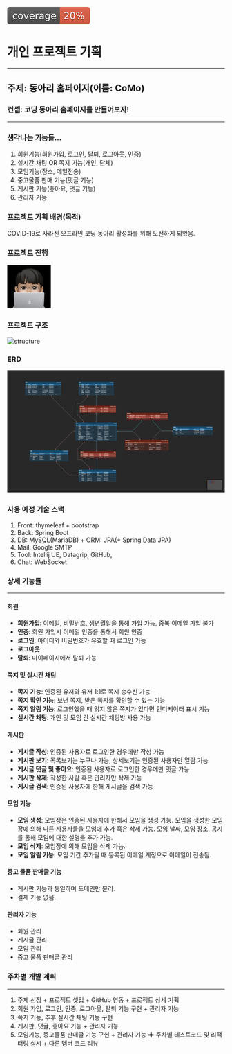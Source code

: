 ![test coverage](.github/badges/jacoco.svg)

# 개인 프로젝트 기획

---

## 주제: 동아리 홈페이지(이름: CoMo)

### 컨셉: 코딩 동아리 홈페이지를 만들어보자!

---

### 생각나는 기능들…

1. 회원기능(회원가입, 로그인, 탈퇴, 로그아웃, 인증)
2. 실시간 채팅 OR 쪽지 기능(개인, 단체)
3. 모임기능(장소, 메일전송)
4. 중고물품 판매 기능(댓글 기능)
5. 게시판 기능(좋아요, 댓글 기능)
6. 관리자 기능

### 프로젝트 기획 배경(목적)

COVID-19로 사라진 오프라인 코딩 동아리 활성화를 위해 도전하게 되었음.

### 프로젝트 진행

<a href="https://github.com/dongjji">

<img src="./images/dongjji.jpeg" style="width: 20%;" />

</a>

### 프로젝트 구조

![structure](./images/structure.jpeg)


### ERD

![erd](./images/erd.png)

### 사용 예정 기술 스택

1. Front: thymeleaf + bootstrap
2. Back: Spring Boot
3. DB: MySQL(MariaDB) + ORM: JPA(+ Spring Data JPA)
4. Mail: Google SMTP
5. Tool: Intellij UE, Datagrip, GitHub,
6. Chat: WebSocket



### 상세 기능들

---

#### 회원

- **회원가입**: 이메일, 비밀번호, 생년월일을 통해 가입 가능, 중복 이메일 가입 불가
- **인증**: 회원 가입시 이메일 인증을 통해서 회원 인증
- **로그인**: 아이디와 비밀번호가 유효할 때 로그인 가능
- **로그아웃**
- **탈퇴**: 마이페이지에서 탈퇴 가능

#### 쪽지 및 실시간 채팅

- **쪽지 기능**: 인증된 유저와 유저 1:1로 쪽지 송수신 가능
- **쪽지 확인 기능**: 보낸 쪽지, 받은 쪽지를 확인할 수 있는 기능
- **쪽지 알림 기능**: 로그인했을 때 읽지 않은 쪽지가 있다면 인디케이터 표시 기능
- **실시간 채팅**: 개인 및 모임 간 실시간 채팅방 사용 가능

#### 게시판

- **게시글 작성**: 인증된 사용자로 로그인한 경우에만 작성 가능
- **게시판 보기**: 목록보기는 누구나 가능, 상세보기는 인증된 사용자만 열람 가능
- **게시글 댓글 및 좋아요**: 인증된 사용자로 로그인한 경우에만 댓글 가능
- **게시판 삭제**: 작성한 사람 혹은 관리자만 삭제 가능
- **게시글 검색**: 인증된 사용자에 한해 게시글을 검색 가능

#### 모임 기능

- **모임 생성**:
  모임장은 인증된 사용자에 한해서 모임을 생성 가능.
  모임을 생성한 모임장에 의해 다른 사용자들을 모임에 추가 혹은 삭제 가능.
  모임 날짜, 모임 장소, 공지를 통해 모임에 대한 설명을 추가 가능.
- **모임 삭제**: 모임장에 의해 모임을 삭제 가능.
- **모임 알림 기능**: 모임 기간 추가될 때 등록된 이메일 계정으로 이메일이 전송됨.

#### 중고 물품 판매글 기능

- 게시판 기능과 동일하며 도메인만 분리.
- 결제 기능 없음.

#### 관리자 기능

- 회원 관리
- 게시글 관리
- 모임 관리
- 중고 물품 판매글 관리



### 주차별 개발 계획

---

1. 주제 선정 + 프로젝트 셋업 + GitHub 연동 + 프로젝트 상세 기획
2. 회원 가입, 로그인, 인증, 로그아웃, 탈퇴 기능 구현 + 관리자 기능
3. 쪽지 기능, 추후 실시간 채팅 기능 구현
4. 게시판, 댓글, 좋아요 기능 + 관리자 기능
5. 모임기능, 중고물품 판매글 기능 구현 + 관리자 기능
   ✚ 주차별 테스트코드 및 리팩터링 실시 + 다른 멤버 코드 리뷰



